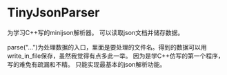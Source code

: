 # TinyJsonParser
为学习C++写的minijson解析器。
可以读取json文档并储存数据。

parse("...")为处理数据的入口，里面是要处理的文件名。得到的数据可以用write_in_file保存，虽然我觉得有点多此一举。
因为是学C++仿写的第一个程序，写的难免有疏漏和不精。
只能实现最基本的json解析功能。

